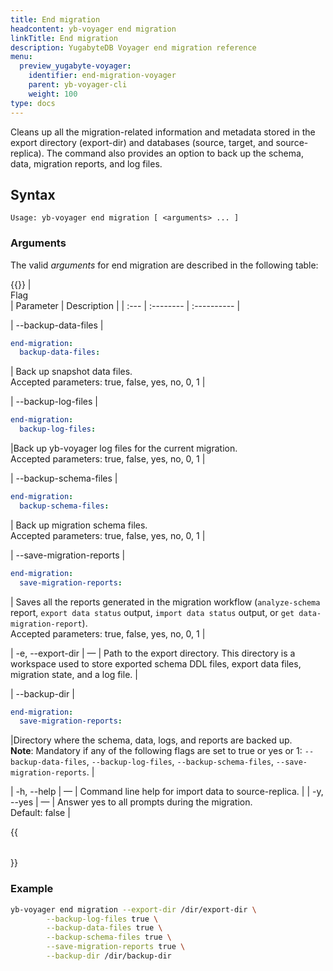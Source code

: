 ```yaml
---
title: End migration
headcontent: yb-voyager end migration
linkTitle: End migration
description: YugabyteDB Voyager end migration reference
menu:
  preview_yugabyte-voyager:
    identifier: end-migration-voyager
    parent: yb-voyager-cli
    weight: 100
type: docs
---
```


Cleans up all the migration-related information and metadata stored in the export directory (export-dir) and databases (source, target, and source-replica). The command also provides an option to back up the schema, data, migration reports, and log files.

## Syntax

```text
Usage: yb-voyager end migration [ <arguments> ... ]
```

### Arguments

The valid *arguments* for end migration are described in the following table:

{{<table>}}
| <div style="width:120px">Flag</div> | Parameter | Description |
| :--- | :-------- | :---------- |

| --backup-data-files |

```yaml {.nocopy}
end-migration:
  backup-data-files:
```

| Back up snapshot data files. <br>Accepted parameters: true, false, yes, no, 0, 1 |

| --backup-log-files |

```yaml {.nocopy}
end-migration:
  backup-log-files:
```

|Back up yb-voyager log files for the current migration. <br>Accepted parameters: true, false, yes, no, 0, 1 |

| --backup-schema-files |

```yaml {.nocopy}
end-migration:
  backup-schema-files:
```

| Back up migration schema files. <br>Accepted parameters: true, false, yes, no, 0, 1 |

| --save-migration-reports |

```yaml {.nocopy}
end-migration:
  save-migration-reports:
```

| Saves all the reports generated in the migration workflow (`analyze-schema` report, `export data status` output, `import data status` output, or `get data-migration-report`). <br>Accepted parameters: true, false, yes, no, 0, 1 |

| -e, --export-dir | — | Path to the export directory. This directory is a workspace used to store exported schema DDL files, export data files, migration state, and a log file. |

| --backup-dir |

```yaml {.nocopy}
end-migration:
  save-migration-reports:
```

|Directory where the schema, data, logs, and reports are backed up.<br> **Note**: Mandatory if any of the following flags are set to true or yes or 1:  `--backup-data-files`,  `--backup-log-files`,  `--backup-schema-files`, `--save-migration-reports`. |

| -h, --help | — | Command line help for import data to source-replica. |
| -y, --yes | — | Answer yes to all prompts during the migration. <br>Default: false |

{{</table>}}

### Example

```sh
yb-voyager end migration --export-dir /dir/export-dir \
        --backup-log-files true \
        --backup-data-files true \
        --backup-schema-files true \
        --save-migration-reports true \
        --backup-dir /dir/backup-dir
```
